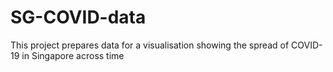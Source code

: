 # SG-COVID-data
This project prepares data for a visualisation showing the spread of COVID-19 in Singapore across time
